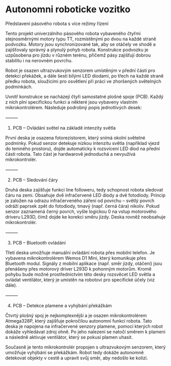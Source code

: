 # Autonomni roboticke vozitko

Představení pásového robota s více režimy řízení

Tento projekt univerzálního pásového robota vybaveného čtyřmi stejnosměrnými motory typu TT, rozmístěnými po dvou na každé straně podvozku. Motory jsou synchronizované tak, aby se otáčely ve shodě a zajišťovaly správný a plynulý pohyb robota. Konstrukce podvozku je uzpůsobena pro jízdu v různém terénu, přičemž pásy zajišťují dobrou stabilitu i na nerovném povrchu.

Robot je osazen ultrazvukovým senzorem umístěným v přední části pro detekci překážek, a dále šesti bílými LED diodami, po třech na každé straně předku robota, sloužícími pro osvětlení při práci ve zhoršených světelných podmínkách.

Uvnitř konstrukce se nacházejí čtyři samostatné plošné spoje (PCB). Každý z nich plní specifickou funkci a některé jsou vybaveny vlastním mikrokontrolérem. Následuje podrobný popis jednotlivých desek:

⸻

1. PCB – Ovládání světel na základě intenzity světla

První deska je osazena fotorezistorem, který snímá okolní světelné podmínky. Pokud senzor detekuje nízkou intenzitu světla (například vjezd do temného prostoru), dojde automaticky k rozsvícení LED diod na přední části robota. Tato část je hardwarově jednoduchá a nevyužívá mikrokontrolér.

⸻

2. PCB – Sledování čáry

Druhá deska zajišťuje funkci line followeru, tedy schopnost robota sledovat čáru na zemi. Obsahuje dvě infračervené LED diody a dvě fotodiody. Princip je založen na odrazu infračerveného záření od povrchu – světlý povrch odráží paprsek zpět do fotodiody, tmavý (např. černá čára) nikoliv. Pokud senzor zaznamená černý povrch, vyšle logickou 0 na vstup motorového driveru L293D, čímž dojde ke korekci směru jízdy. Deska rovněž neobsahuje mikrokontrolér.

⸻

3. PCB – Bluetooth ovládání

Třetí deska umožňuje manuální ovládání robota přes mobilní telefon. Je vybavena mikrokontrolérem Wemos D1 Mini, který komunikuje přes Bluetooth modul. Signály z mobilní aplikace (např. směr jízdy, otáčení) jsou přenášeny přes motorový driver L293D k pohonným motorům. Kromě pohybu bude možné prostřednictvím této desky rozsvěcet LED světla a ovládat ventilátor, který je umístěn na robotovi pro specifické účely (viz dále).

⸻

4. PCB – Detekce plamene a vyhýbání překážkám

Čtvrtý plošný spoj je nejkomplexnější a je osazen mikrokontrolérem Atmega328P, který zajišťuje pokročilou autonomní funkci robota. Tato deska je napojena na infračervené senzory plamene, pomocí kterých robot dokáže vyhledávat zdroj ohně. Po jeho nalezení se natočí směrem k plameni a následně aktivuje ventilátor, který se pokusí plamen uhasit.

Současně je tento mikrokontrolér propojen s ultrazvukovým senzorem, který umožňuje vyhýbání se překážkám. Robot tedy dokáže autonomně detekovat objekty v cestě a upravit svůj směr, aby nedošlo ke kolizi.
